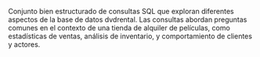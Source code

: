Conjunto bien estructurado de consultas SQL que exploran diferentes aspectos de la base de datos dvdrental. 
Las consultas abordan preguntas comunes en el contexto de una tienda de alquiler de películas, como estadísticas de ventas, análisis de inventario, y comportamiento de clientes y actores. 
